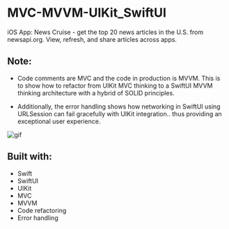 # MVC-MVVM-UIKit_SwiftUI
iOS App: News Cruise - get the top 20 news articles in the U.S. from newsapi.org. View, refresh, and share articles across apps.

## Note:
* Code comments are MVC and the code in production is MVVM. This is to show how to refactor from UIKit MVC thinking to a SwiftUI MVVM thinking architecture with a hybrid of SOLID principles.

* Additionally, the error handling shows how networking in SwiftUI using URLSession can fail gracefully with UIKit integration.. thus providing an exceptional user experience.

![gif](demo.gif)

## Built with:
* Swift
* SwiftUI
* UIKit
* MVC
* MVVM
* Code refactoring
* Error handling
